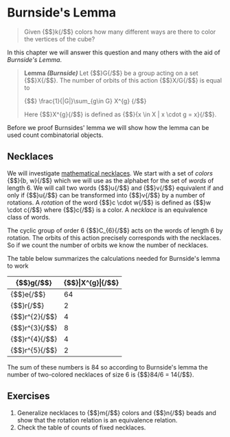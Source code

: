 # Burnside's Lemma
> Given {$$}k{/$$} colors how many different ways are there to color the
> vertices of the cube?

In this chapter we will answer this question and many others with the aid of
_Burnside's Lemma_.

> **Lemma _(Burnside)_** Let {$$}G{/$$} be a group acting on a set {$$}X{/$$}.
> The number of orbits of this action {$$}X/G{/$$} is equal to
>
>{$$}
>\frac{1}{|G|}\sum_{g\in G} X^{g}
>{/$$}
>
> Here {$$}X^{g}{/$$} is defined as {$$}\{x \in X | x \cdot g = x\}{/$$}.

Before we proof Burnsides' lemma we will show how the lemma can be used count
combinatorial objects.

## Necklaces
We will investigate
[mathematical necklaces](https://en.wikipedia.org/wiki/Necklace_%28combinatorics%29).
We start with a set of _colors_ {$$}\{b, w\}{/$$} which we will use as the
alphabet for the set of _words_ of length 6. We will call two words {$$}u{/$$}
and {$$}v{/$$} equivalent if and only if {$$}u{/$$} can be transformed into
{$$}v{/$$} by a number of rotations. A _rotation_ of the word {$$}c \cdot w{/$$}
is defined as {$$}w \cdot c{/$$} where {$$}c{/$$} is a color. A _necklace_ is an
equivalence class of words. 

The cyclic group of order 6 {$$}C_{6}{/$$} acts on the words of length 6 by
rotation. The orbits of this action precisely corresponds with the necklaces. So
if we count the number of orbits we know the number of necklaces.

The table below summarizes the calculations needed for Burnside's lemma to work

| {$$}g{/$$}      | {$$}\|X^{g}\|{/$$} |
|-----------------|------------------|
| {$$}e{/$$}      | 64               |
| {$$}r{/$$}      | 2                |
| {$$}r^{2}{/$$}  | 4                |
| {$$}r^{3}{/$$}  | 8                |
| {$$}r^{4}{/$$}  | 4                |
| {$$}r^{5}{/$$}  | 2                |

The sum of these numbers is 84 so according to Burnside's lemma the number of
two-colored necklaces of size 6 is {$$}84/6 = 14{/$$}.

## Exercises
1. Generalize necklaces to {$$}m{/$$} colors and {$$}n{/$$} beads and show that
   the rotation relation is an equivalence relation.
2. Check the table of counts of fixed necklaces.
